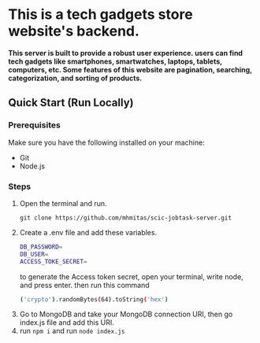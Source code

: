 # This is a tech gadgets store website's backend. 

**This server is built to provide a robust user experience. users can find tech gadgets like smartphones, smartwatches, laptops, tablets, computers, etc.
Some features of this website are pagination, searching, categorization, and sorting of products.**

## Quick Start (Run Locally)
### Prerequisites
Make sure you have the following installed on your machine:
- Git
- Node.js
### Steps
1. Open the terminal and run.
   ```
   git clone https://github.com/mhmitas/scic-jobtask-server.git
   ```
3. Create a .env file and add these variables.
   ```bash
   DB_PASSWORD=
   DB_USER=
   ACCESS_TOKE_SECRET= 
   ```
   to generate the Access token secret, open your terminal, write node, and press enter. then run this command
   ```bash
   ('crypto').randomBytes(64).toString('hex')
   ```
5. Go to MongoDB and take your MongoDB connection URI, then go index.js file and add this URI.
6. run `npm i` and run `node index.js`
